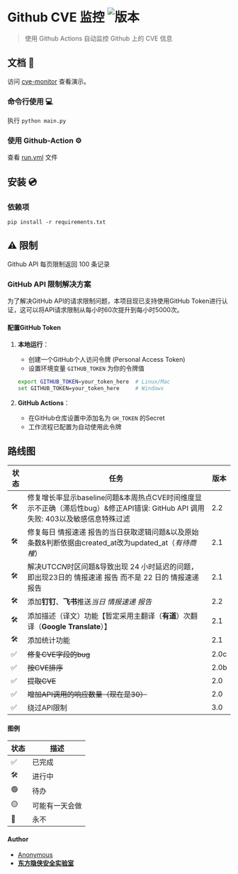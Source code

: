 
# Github CVE 监控 ![版本](https://img.shields.io/badge/version-2.1-blue.svg)

> 使用 Github Actions 自动监控 Github 上的 CVE 信息


## 文档 📖 

访问 [cve-monitor](https://adminlove520.github.io/github_cve_monitor/) 查看演示。 

### 命令行使用  💻

执行  `python main.py` 

### 使用 Github-Action ⚙️

查看 [run.yml](https://github.com/adminlove520/github_cve_monitor/blob/main/.github/workflows/run.yml) 文件

## 安装 💿

### 依赖项

```
pip install -r requirements.txt
```

## ⚠️ 限制 

Github API 每页限制返回 100 条记录 

### GitHub API 限制解决方案

为了解决GitHub API的请求限制问题，本项目现已支持使用GitHub Token进行认证，这可以将API请求限制从每小时60次提升到每小时5000次。

#### 配置GitHub Token

1. **本地运行**：
   - 创建一个GitHub个人访问令牌 (Personal Access Token)
   - 设置环境变量 `GITHUB_TOKEN` 为你的令牌值
   ```bash
   export GITHUB_TOKEN=your_token_here  # Linux/Mac
   set GITHUB_TOKEN=your_token_here     # Windows
   ```

2. **GitHub Actions**：
   - 在GitHub仓库设置中添加名为 `GH_TOKEN` 的Secret
   - 工作流程已配置为自动使用此令牌

## 路线图

| 状态 | 任务  | 版本 |
|---|---|---|
| 🛠 | 修复增长率显示baseline问题&本周热点CVE时间维度显示不正确（滞后性bug）&修正API错误: GitHub API 调用失败: 403以及敏感信息特殊过滤 | 2.2 |
| 🛠 | 修复每日 情报速递 报告的当日获取逻辑问题&以及原始条数&判断依据由created_at改为updated_at（*有待商榷*） | 2.1 |
| 🛠 | 解决UTC*CN*时区问题&导致出现 24 小时延迟的问题，即出现23日的 情报速递 报告 而不是 22 日的 情报速递 报告 | 2.1 |
| 🛠 | 添加**钉钉**、**飞书**推送*当日 情报速递 报告* | 2.2 |
| 🛠 | 添加描述（译文）功能【暂定采用主翻译（**有道**）次翻译（**Google Translate**）】 | 2.1 |
| 🛠 | 添加统计功能 | 2.1 |
| ✅ | ~~修复CVE字段的bug~~ | 2.0c | 
| ✅ | ~~按CVE排序~~ | 2.0b |  
| ✅ | ~~提取CVE~~ | 2.0 |  
| ✅ | ~~增加API调用的响应数量（现在是30）~~ | 2.0 |
| ✅ | 绕过API限制 | 3.0 | 

#### 图例

| 状态 | 描述 |
|---|---|
| ✅ | 已完成 |
| 🛠 | 进行中 |
| 🟢 | 待办 | 
| 🟡 | 可能有一天会做 |
| 🔴 | 永不  |
#### Author
- [Anonymous](https://github.com/adminlove520)
- [**东方隐侠安全实验室**](https://www.dfyxsec.com/)
